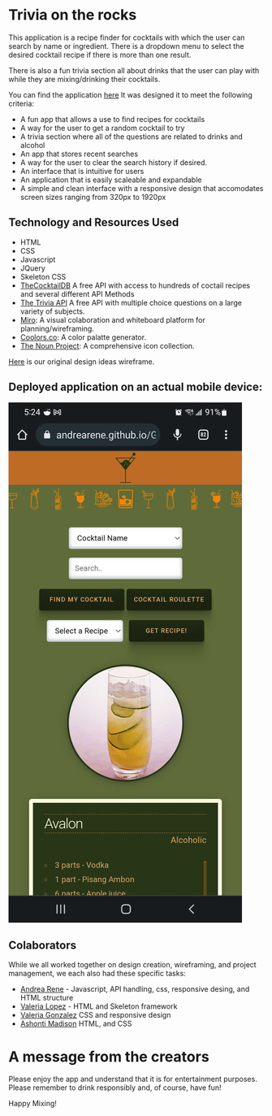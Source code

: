 # Trivia on the rocks

This application is a recipe finder for cocktails with which the user can search by name or ingredient. There is a dropdown menu to select the desired cocktail recipe if there is more than one result. 

There is also a fun trivia section all about drinks that the user can play with while they are mixing/drinking their cocktails.

  You can find the application [here](https://andrearene.github.io/Trivia_on_the_rocks/) It was designed it to meet the following criteria:

* A fun app that allows a use to find recipes for cocktails 
* A way for the user to get a random cocktail to try
* A trivia section where all of the questions are related to drinks and alcohol
*  An app that stores recent searches
* A way for the user to clear the search history if desired.
* An interface that is intuitive for users 
* An application that is easily scaleable and expandable
* A simple and clean interface with a responsive design that accomodates screen sizes ranging from 320px to 1920px

## Technology and Resources Used

* HTML
* CSS
* Javascript
* JQuery
* Skeleton CSS
* [TheCocktailDB](https://www.thecocktaildb.com/api.php) A free API with access to hundreds of coctail recipes and several different API Methods
* [The Trivia API](https://the-trivia-api.com/) A free API with multiple choice questions on a large variety of subjects.
* [Miro](https://miro.com/about/): A visual colaboration and whiteboard platform for planning/wireframing. 
* [Coolors.co](https://coolors.co/): A color palatte generator.
* [The Noun Project](https://thenounproject.com/): A comprehensive icon collection. 


[Here](https://github.com/AndreaRene/Group_8_Project_1/blob/main/imgs/wireframe_v_2.PNG) is our original design ideas wireframe.

## Deployed application on an actual mobile device:
![screen capture of our app on a mobile device](https://github.com/AndreaRene/Group_8_Project_1/blob/develop/imgs/totr_mobile.jpeg)

## Colaborators

While we all worked together on design creation, wireframing, and project management, we each also had these specific tasks:

* [Andrea Rene](https://github.com/AndreaRene) - Javascript, API handling, css, responsive desing, and HTML structure
* [Valeria Lopez](https://github.com/valopezs) - HTML and Skeleton framework
* [Valeria Gonzalez](https://github.com/ValPal1320) CSS and responsive design
* [Ashonti Madison](https://github.com/ASHONTIMAD) HTML, and CSS

# A message from the creators

Please enjoy the app and understand that it is for entertainment purposes. Please remember to drink responsibly and, of course, have fun!

Happy Mixing!
